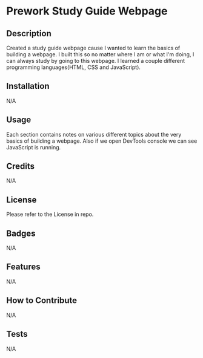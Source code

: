 # Prework Study Guide Webpage

## Description

Created a study guide webpage cause I wanted to learn the basics of building a webpage. I built this so no matter where I am or what I'm doing, I can always study by going to this webpage. I learned a couple different programming languages(HTML, CSS and JavaScript).

## Installation

N/A

## Usage

Each section contains notes on various different topics about the very basics of building a webpage. Also if we open DevTools console we can see JavaScript is running.

## Credits

N/A

## License

Please refer to the License in repo.

## Badges

N/A

## Features

N/A

## How to Contribute

N/A

## Tests

N/A
